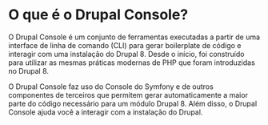 # O que é o Drupal Console?
O Drupal Console é um conjunto de ferramentas executadas a partir de uma interface de linha de comando (CLI) para gerar boilerplate de código e interagir com uma instalação do Drupal 8. Desde o início, foi construído para utilizar as mesmas práticas modernas de PHP que foram introduzidas no Drupal 8.

O Drupal Console faz uso do Console do Symfony e de outros componentes de terceiros que permitem gerar automaticamente a maior parte do código necessário para um módulo Drupal 8. Além disso, o Drupal Console ajuda você a interagir com a instalação do Drupal.